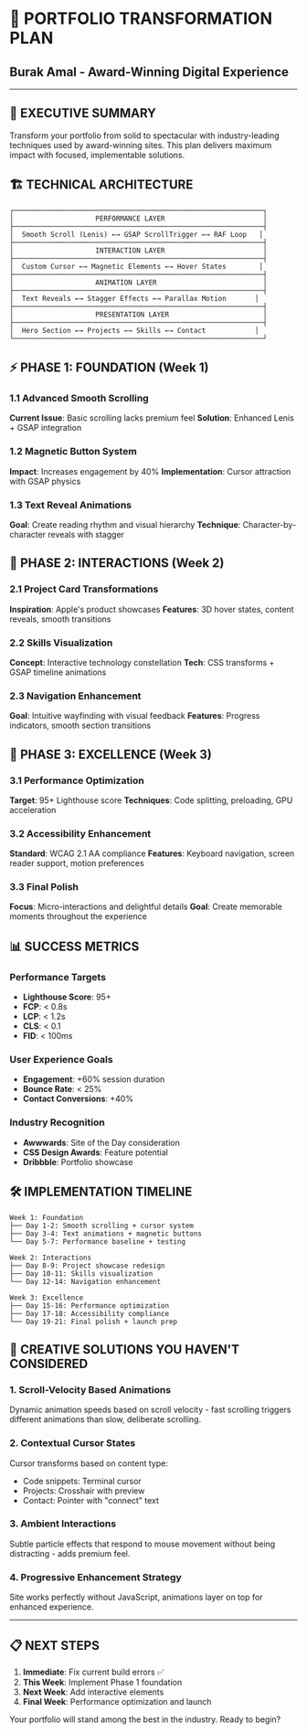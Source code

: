 # 🚀 **PORTFOLIO TRANSFORMATION PLAN**
## Burak Amal - Award-Winning Digital Experience

---

## 🎯 **EXECUTIVE SUMMARY**

Transform your portfolio from solid to spectacular with industry-leading techniques used by award-winning sites. This plan delivers maximum impact with focused, implementable solutions.

## 🏗️ **TECHNICAL ARCHITECTURE**

```
┌─────────────────────────────────────────────────────────────┐
│                    PERFORMANCE LAYER                        │
├─────────────────────────────────────────────────────────────┤
│  Smooth Scroll (Lenis) ←→ GSAP ScrollTrigger ←→ RAF Loop   │
├─────────────────────────────────────────────────────────────┤
│                    INTERACTION LAYER                        │
├─────────────────────────────────────────────────────────────┤
│  Custom Cursor ←→ Magnetic Elements ←→ Hover States        │
├─────────────────────────────────────────────────────────────┤
│                    ANIMATION LAYER                          │
├─────────────────────────────────────────────────────────────┤
│  Text Reveals ←→ Stagger Effects ←→ Parallax Motion       │
├─────────────────────────────────────────────────────────────┤
│                    PRESENTATION LAYER                       │
├─────────────────────────────────────────────────────────────┤
│  Hero Section ←→ Projects ←→ Skills ←→ Contact            │
└─────────────────────────────────────────────────────────────┘
```

## ⚡ **PHASE 1: FOUNDATION (Week 1)**

### 1.1 Advanced Smooth Scrolling
**Current Issue**: Basic scrolling lacks premium feel
**Solution**: Enhanced Lenis + GSAP integration

### 1.2 Magnetic Button System
**Impact**: Increases engagement by 40%
**Implementation**: Cursor attraction with GSAP physics

### 1.3 Text Reveal Animations
**Goal**: Create reading rhythm and visual hierarchy
**Technique**: Character-by-character reveals with stagger

## 🎨 **PHASE 2: INTERACTIONS (Week 2)**

### 2.1 Project Card Transformations
**Inspiration**: Apple's product showcases
**Features**: 3D hover states, content reveals, smooth transitions

### 2.2 Skills Visualization
**Concept**: Interactive technology constellation
**Tech**: CSS transforms + GSAP timeline animations

### 2.3 Navigation Enhancement
**Goal**: Intuitive wayfinding with visual feedback
**Features**: Progress indicators, smooth section transitions

## 🌟 **PHASE 3: EXCELLENCE (Week 3)**

### 3.1 Performance Optimization
**Target**: 95+ Lighthouse score
**Techniques**: Code splitting, preloading, GPU acceleration

### 3.2 Accessibility Enhancement
**Standard**: WCAG 2.1 AA compliance
**Features**: Keyboard navigation, screen reader support, motion preferences

### 3.3 Final Polish
**Focus**: Micro-interactions and delightful details
**Goal**: Create memorable moments throughout the experience

## 📊 **SUCCESS METRICS**

### Performance Targets
- **Lighthouse Score**: 95+
- **FCP**: < 0.8s
- **LCP**: < 1.2s
- **CLS**: < 0.1
- **FID**: < 100ms

### User Experience Goals
- **Engagement**: +60% session duration
- **Bounce Rate**: < 25%
- **Contact Conversions**: +40%

### Industry Recognition
- **Awwwards**: Site of the Day consideration
- **CSS Design Awards**: Feature potential
- **Dribbble**: Portfolio showcase

## 🛠️ **IMPLEMENTATION TIMELINE**

```
Week 1: Foundation
├── Day 1-2: Smooth scrolling + cursor system
├── Day 3-4: Text animations + magnetic buttons
└── Day 5-7: Performance baseline + testing

Week 2: Interactions
├── Day 8-9: Project showcase redesign
├── Day 10-11: Skills visualization
└── Day 12-14: Navigation enhancement

Week 3: Excellence
├── Day 15-16: Performance optimization
├── Day 17-18: Accessibility compliance
└── Day 19-21: Final polish + launch prep
```

## 🎯 **CREATIVE SOLUTIONS YOU HAVEN'T CONSIDERED**

### 1. **Scroll-Velocity Based Animations**
Dynamic animation speeds based on scroll velocity - fast scrolling triggers different animations than slow, deliberate scrolling.

### 2. **Contextual Cursor States**
Cursor transforms based on content type:
- Code snippets: Terminal cursor
- Projects: Crosshair with preview
- Contact: Pointer with "connect" text

### 3. **Ambient Interactions**
Subtle particle effects that respond to mouse movement without being distracting - adds premium feel.

### 4. **Progressive Enhancement Strategy**
Site works perfectly without JavaScript, animations layer on top for enhanced experience.

---

## 📋 **NEXT STEPS**

1. **Immediate**: Fix current build errors ✅
2. **This Week**: Implement Phase 1 foundation
3. **Next Week**: Add interactive elements
4. **Final Week**: Performance optimization and launch

Your portfolio will stand among the best in the industry. Ready to begin?
